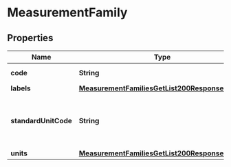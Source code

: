 

# MeasurementFamily


## Properties

| Name | Type | Description | Notes |
|------------ | ------------- | ------------- | -------------|
|**code** | **String** | Measurement family code |  |
|**labels** | [**MeasurementFamiliesGetList200ResponseLabels**](MeasurementFamiliesGetList200ResponseLabels.md) |  |  [optional] |
|**standardUnitCode** | **String** | Unit code used as the standard unit for this measurement family |  |
|**units** | [**MeasurementFamiliesGetList200ResponseUnits**](MeasurementFamiliesGetList200ResponseUnits.md) |  |  |



